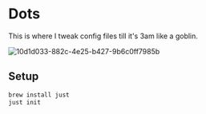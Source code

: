 # Dots

This is where I tweak config files till it's 3am like a goblin.

![10d1d033-882c-4e25-b427-9b6c0ff7985b](https://github.com/user-attachments/assets/c0c99a76-39bc-4618-8a29-741b0904e2b6)

## Setup
```bash
brew install just
just init
```

